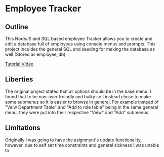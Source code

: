 # Employee Tracker

## Outline

This NodeJS and SQL based employee Tracker allows you to create and edit a database full of employees using console menus and prompts. This project inculdes the general SQL and seeding for making the database as well (Stored as employee_db)

[Tutorial Video](https://drive.google.com/file/d/1gDqH4qbyNLgTIXIS8756B75bEep4Jixu/view?usp=sharing)


## Liberties

The original project stated that all options should be in the base menu. I found that to be non-user freindly and bulky so I instead chose to make some submenus so it is easier to browse in general. For example instead of "Veiw Department Table" and "Add to role table" being in the same general menu, they were put into their respective "Veiw" and "Add" submenus.


## Limitations

Originally i was going to have the asignment's update functionality, however, due to self set time constraints and general sickness I was unable to